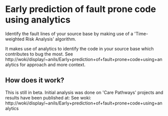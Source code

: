 # Early prediction of fault prone code using analytics
Identify the fault lines of your source base by making use of a 'Time- weighted Risk Analysis' algorithm.

It makes use of analytics to identify the code in your source base which contributes to bug the most.
See http://woki/display/~anils/Early+prediction+of+fault+prone+code+using+analytics for approach and more context.

## How does it work?
This is still in beta. Initial analysis was done on 'Care Pathways' projects and results have been published at:
See woki: http://woki/display/~anils/Early+prediction+of+fault+prone+code+using+analytics

